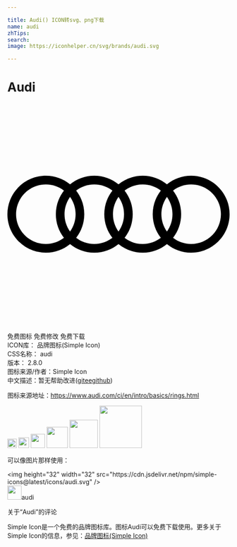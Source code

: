 ```yaml
---

title: Audi() ICON转svg、png下载
name: audi
zhTips: 
search: 
image: https://iconhelper.cn/svg/brands/audi.svg

---
```


# Audi  <small style="font-size: 60%;font-weight: 100"></small>

<div id="svg" class="svg-wrap">
<svg role="img" viewBox="0 0 24 24" xmlns="http://www.w3.org/2000/svg"><title>Audi icon</title><path d="M19.848,7.848c-0.992,0-1.902,0.348-2.616,0.928c-0.714-0.58-1.624-0.928-2.616-0.928 c-0.992,0-1.902,0.348-2.616,0.928c-0.714-0.58-1.624-0.928-2.616-0.928c-0.992,0-1.902,0.348-2.616,0.928 c-0.714-0.58-1.624-0.928-2.616-0.928C1.859,7.848,0,9.707,0,12s1.859,4.152,4.152,4.152c0.992,0,1.902-0.348,2.616-0.928 c0.714,0.58,1.624,0.928,2.616,0.928c0.992,0,1.902-0.348,2.616-0.928c0.714,0.58,1.624,0.928,2.616,0.928 c0.992,0,1.902-0.348,2.616-0.928c0.714,0.58,1.624,0.928,2.616,0.928C22.141,16.152,24,14.293,24,12S22.141,7.848,19.848,7.848z M17.232,13.866c-0.376-0.526-0.598-1.17-0.598-1.866c0-0.696,0.222-1.34,0.598-1.866c0.376,0.526,0.598,1.17,0.598,1.866 C17.83,12.696,17.608,13.34,17.232,13.866z M12,13.866c-0.376-0.526-0.598-1.17-0.598-1.866c0-0.696,0.222-1.34,0.598-1.866 c0.376,0.526,0.598,1.17,0.598,1.866C12.598,12.696,12.376,13.34,12,13.866z M6.768,13.866C6.392,13.34,6.17,12.696,6.17,12 c0-0.696,0.222-1.34,0.598-1.866C7.144,10.66,7.366,11.304,7.366,12C7.366,12.696,7.144,13.34,6.768,13.866z M0.938,12 c0-1.775,1.439-3.214,3.214-3.214c0.736,0,1.414,0.248,1.956,0.665C5.56,10.154,5.232,11.039,5.232,12 c0,0.961,0.328,1.846,0.876,2.549c-0.542,0.416-1.22,0.665-1.956,0.665C2.377,15.214,0.938,13.775,0.938,12z M7.428,14.549 C7.976,13.846,8.304,12.961,8.304,12c0-0.961-0.328-1.846-0.876-2.549c0.542-0.416,1.22-0.665,1.956-0.665 c0.736,0,1.414,0.248,1.956,0.665c-0.549,0.704-0.876,1.588-0.876,2.549c0,0.961,0.328,1.846,0.876,2.549 c-0.542,0.416-1.22,0.665-1.956,0.665C8.648,15.214,7.97,14.966,7.428,14.549z M12.66,14.549c0.549-0.704,0.876-1.588,0.876-2.549 c0-0.961-0.328-1.846-0.876-2.55c0.542-0.416,1.22-0.665,1.956-0.665s1.414,0.248,1.956,0.665 c-0.549,0.704-0.876,1.588-0.876,2.549c0,0.961,0.328,1.846,0.876,2.549c-0.542,0.416-1.22,0.665-1.956,0.665 C13.88,15.214,13.202,14.966,12.66,14.549z M19.848,15.214c-0.736,0-1.414-0.248-1.956-0.665c0.548-0.704,0.876-1.588,0.876-2.549 c0-0.961-0.328-1.846-0.876-2.549c0.542-0.416,1.22-0.665,1.956-0.665c1.775,0,3.214,1.439,3.214,3.214 S21.623,15.214,19.848,15.214z"/></svg>
</div>
<detail full-name='audi'></detail>

<div class="detail-page">
<p>
<span><span class="badge-success badge">免费图标</span> <span class="badge-success badge">免费修改</span>  <span class="badge-success badge">免费下载</span> </span>
<br/>
<span>
ICON库：
<span class="badge-secondary badge">品牌图标(Simple Icon)</span> 
</span>
<br/>
<span>
CSS名称：
<span class="badge-secondary badge">audi</span> 
</span>

<br/>
<span>
版本：
<span class="badge-secondary badge">2.8.0</span> 
</span>
<br/>
<span>图标来源/作者：<span class="badge-light badge">Simple Icon</span></span> 
<br/>
<span class="zh-detail">中文描述：暂无<span class="help-link"><span>帮助改进</span>(<a href="https://gitee.com/liuwave/icon-helper/edit/master/json/brands/audi.json" target="_blank" rel="noopener noreferrer">gitee</a><a href="https://github.com/liuwave/icon-helper/edit/master/json/brands/audi.json" target="_blank" rel="noopener noreferrer">github</a></span>)</span><br/>
</p>
</div><div class="description description alert alert-light"><p>图标来源地址：<a href="https://www.audi.com/ci/en/intro/basics/rings.html" target="_blank" rel="noopener noreferrer">https://www.audi.com/ci/en/intro/basics/rings.html</a></p></div>
<div class="alert alert-dark">
<img height="21" width="21" src="https://cdn.jsdelivr.net/npm/simple-icons@latest/icons/audi.svg" />
<img height="24" width="24" src="https://cdn.jsdelivr.net/npm/simple-icons@latest/icons/audi.svg" />
<img height="32" width="32" src="https://cdn.jsdelivr.net/npm/simple-icons@latest/icons/audi.svg" />
<img height="48" width="48" src="https://cdn.jsdelivr.net/npm/simple-icons@latest/icons/audi.svg" />
<img height="64" width="64" src="https://cdn.jsdelivr.net/npm/simple-icons@latest/icons/audi.svg" />
<img height="96" width="96" src="https://cdn.jsdelivr.net/npm/simple-icons@latest/icons/audi.svg" />

</div>
<div>
  <p>可以像图片那样使用：    
  </p>
  <div class="alert alert-primary" style="font-size: 14px">
    &lt;img height="32" width="32" src="https://cdn.jsdelivr.net/npm/simple-icons@latest/icons/audi.svg" /&gt;
    <copy-btn content='<img height="32" width="32" src="https://cdn.jsdelivr.net/npm/simple-icons@latest/icons/audi.svg" />'></copy-btn>
  </div>
  <div class="alert alert-secondary">
    <img height="32" width="32" src="https://cdn.jsdelivr.net/npm/simple-icons@latest/icons/audi.svg" />audi
    <copy-btn content="audi" btn-title="复制图标名称"></copy-btn>
  </div>
</div>

<Vssue title="关于“Audi”的评论" >关于“Audi”的评论</Vssue>


<div><p>Simple Icon是一个免费的品牌图标库。图标Audi可以免费下载使用。更多关于  Simple Icon的信息，参见：<a target="_blank" href="https://iconhelper.cn/brands.html">品牌图标(Simple Icon)</a>
</p></div>
